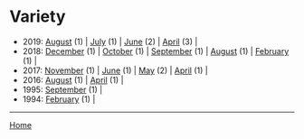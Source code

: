 # Variety

  * 2019: 
      [August](./variety-2019-08.md) (1) | 
      [July](./variety-2019-07.md) (1) | 
      [June](./variety-2019-06.md) (2) | 
      [April](./variety-2019-04.md) (3) | 
  * 2018: 
      [December](./variety-2018-12.md) (1) | 
      [October](./variety-2018-10.md) (1) | 
      [September](./variety-2018-09.md) (1) | 
      [August](./variety-2018-08.md) (1) | 
      [February](./variety-2018-02.md) (1) | 
  * 2017: 
      [November](./variety-2017-11.md) (1) | 
      [June](./variety-2017-06.md) (1) | 
      [May](./variety-2017-05.md) (2) | 
      [April](./variety-2017-04.md) (1) | 
  * 2016: 
      [August](./variety-2016-08.md) (1) | 
      [April](./variety-2016-04.md) (1) | 
  * 1995: 
      [September](./variety-1995-09.md) (1) | 
  * 1994: 
      [February](./variety-1994-02.md) (1) | 

----

[Home](../)
